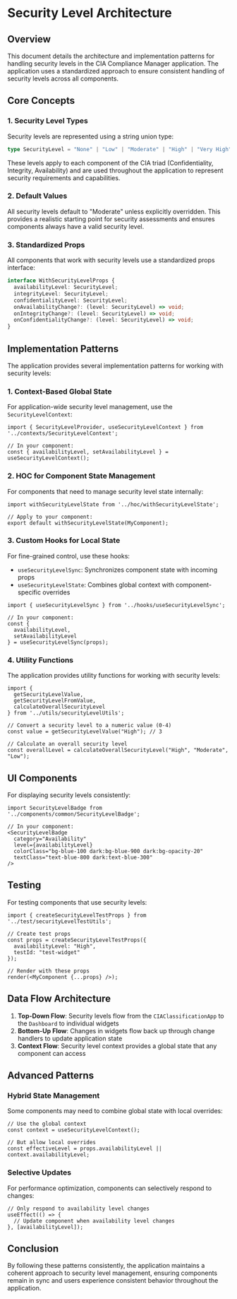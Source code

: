 # Security Level Architecture

## Overview

This document details the architecture and implementation patterns for handling security levels in the CIA Compliance Manager application. The application uses a standardized approach to ensure consistent handling of security levels across all components.

## Core Concepts

### 1. Security Level Types

Security levels are represented using a string union type:

```typescript
type SecurityLevel = "None" | "Low" | "Moderate" | "High" | "Very High";
```

These levels apply to each component of the CIA triad (Confidentiality, Integrity, Availability) and are used throughout the application to represent security requirements and capabilities.

### 2. Default Values

All security levels default to "Moderate" unless explicitly overridden. This provides a realistic starting point for security assessments and ensures components always have a valid security level.

### 3. Standardized Props

All components that work with security levels use a standardized props interface:

```typescript
interface WithSecurityLevelProps {
  availabilityLevel: SecurityLevel;
  integrityLevel: SecurityLevel;
  confidentialityLevel: SecurityLevel;
  onAvailabilityChange?: (level: SecurityLevel) => void;
  onIntegrityChange?: (level: SecurityLevel) => void;
  onConfidentialityChange?: (level: SecurityLevel) => void;
}
```

## Implementation Patterns

The application provides several implementation patterns for working with security levels:

### 1. Context-Based Global State

For application-wide security level management, use the `SecurityLevelContext`:

```tsx
import { SecurityLevelProvider, useSecurityLevelContext } from '../contexts/SecurityLevelContext';

// In your component:
const { availabilityLevel, setAvailabilityLevel } = useSecurityLevelContext();
```

### 2. HOC for Component State Management

For components that need to manage security level state internally:

```tsx
import withSecurityLevelState from '../hoc/withSecurityLevelState';

// Apply to your component:
export default withSecurityLevelState(MyComponent);
```

### 3. Custom Hooks for Local State

For fine-grained control, use these hooks:

- `useSecurityLevelSync`: Synchronizes component state with incoming props
- `useSecurityLevelState`: Combines global context with component-specific overrides

```tsx
import { useSecurityLevelSync } from '../hooks/useSecurityLevelSync';

// In your component:
const {
  availabilityLevel,
  setAvailabilityLevel
} = useSecurityLevelSync(props);
```

### 4. Utility Functions

The application provides utility functions for working with security levels:

```tsx
import {
  getSecurityLevelValue,
  getSecurityLevelFromValue,
  calculateOverallSecurityLevel
} from '../utils/securityLevelUtils';

// Convert a security level to a numeric value (0-4)
const value = getSecurityLevelValue("High"); // 3

// Calculate an overall security level
const overallLevel = calculateOverallSecurityLevel("High", "Moderate", "Low");
```

## UI Components

For displaying security levels consistently:

```tsx
import SecurityLevelBadge from '../components/common/SecurityLevelBadge';

// In your component:
<SecurityLevelBadge
  category="Availability"
  level={availabilityLevel}
  colorClass="bg-blue-100 dark:bg-blue-900 dark:bg-opacity-20"
  textClass="text-blue-800 dark:text-blue-300"
/>
```

## Testing

For testing components that use security levels:

```tsx
import { createSecurityLevelTestProps } from '../test/securityLevelTestUtils';

// Create test props
const props = createSecurityLevelTestProps({
  availabilityLevel: "High",
  testId: "test-widget"
});

// Render with these props
render(<MyComponent {...props} />);
```

## Data Flow Architecture

1. **Top-Down Flow**: Security levels flow from the `CIAClassificationApp` to the `Dashboard` to individual widgets
2. **Bottom-Up Flow**: Changes in widgets flow back up through change handlers to update application state
3. **Context Flow**: Security level context provides a global state that any component can access

## Advanced Patterns

### Hybrid State Management

Some components may need to combine global state with local overrides:

```tsx
// Use the global context
const context = useSecurityLevelContext();

// But allow local overrides
const effectiveLevel = props.availabilityLevel || context.availabilityLevel;
```

### Selective Updates

For performance optimization, components can selectively respond to changes:

```tsx
// Only respond to availability level changes
useEffect(() => {
  // Update component when availability level changes
}, [availabilityLevel]);
```

## Conclusion

By following these patterns consistently, the application maintains a coherent approach to security level management, ensuring components remain in sync and users experience consistent behavior throughout the application.
